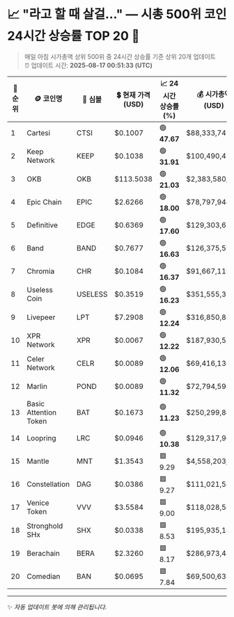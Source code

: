
# 📈 "라고 할 때 살걸..." — 시총 500위 코인 24시간 상승률 TOP 20 🚀

> 매일 아침 시가총액 상위 500위 중 24시간 상승률 기준 상위 20개 업데이트  
> ⏰ 업데이트 시간: **2025-08-17 00:51:33 (UTC)**

| 🔢 순위 | 🪙 코인명 | 🔣 심볼 | 💲 현재 가격 (USD) | 📈 24시간 상승률 (%) | 💰 시가총액 (USD) | 🔄 24시간 거래량 (USD) | 🔢 유통 공급량 |
|--------|----------|--------|-------------------|--------------------|--------------------|-----------------------|-------------------|
| 1 | Cartesi | CTSI | $0.1007 | 🟢 **47.67** | $88,333,741 | $234,707,628 | 877,530,370 |
| 2 | Keep Network | KEEP | $0.1038 | 🟢 **31.91** | $100,490,424 | $11,451 | 967,787,054 |
| 3 | OKB | OKB | $113.5038 | 🟢 **21.03** | $2,383,580,259 | $354,797,435 | 21,000,000 |
| 4 | Epic Chain | EPIC | $2.6266 | 🟢 **18.00** | $78,797,944 | $91,398,160 | 30,000,000 |
| 5 | Definitive | EDGE | $0.6369 | 🟢 **17.60** | $129,303,630 | $42,001,284 | 203,024,680 |
| 6 | Band | BAND | $0.7677 | 🟢 **16.63** | $126,375,592 | $44,956,627 | 164,623,486 |
| 7 | Chromia | CHR | $0.1084 | 🟢 **16.37** | $91,667,119 | $71,400,287 | 845,681,914 |
| 8 | Useless Coin | USELESS | $0.3519 | 🟢 **16.23** | $351,555,355 | $115,577,898 | 999,101,330 |
| 9 | Livepeer | LPT | $7.2908 | 🟢 **12.24** | $316,850,854 | $69,535,994 | 43,459,127 |
| 10 | XPR Network | XPR | $0.0067 | 🟢 **12.22** | $187,930,526 | $14,170,945 | 27,938,969,231 |
| 11 | Celer Network | CELR | $0.0089 | 🟢 **12.06** | $69,416,136 | $37,190,184 | 7,783,424,107 |
| 12 | Marlin | POND | $0.0089 | 🟢 **11.32** | $72,794,598 | $8,724,244 | 8,197,223,864 |
| 13 | Basic Attention Token | BAT | $0.1673 | 🟢 **11.23** | $250,299,849 | $125,777,813 | 1,495,668,357 |
| 14 | Loopring | LRC | $0.0946 | 🟢 **10.38** | $129,317,902 | $105,291,752 | 1,367,105,325 |
| 15 | Mantle | MNT | $1.3543 | 🟩 9.29 | $4,558,203,116 | $635,696,768 | 3,365,794,383 |
| 16 | Constellation | DAG | $0.0386 | 🟩 9.27 | $111,021,589 | $3,446,709 | 2,873,448,318 |
| 17 | Venice Token | VVV | $3.5584 | 🟩 9.00 | $118,028,581 | $11,102,269 | 33,168,820 |
| 18 | Stronghold SHx | SHX | $0.0338 | 🟩 8.53 | $195,935,148 | $3,458,603 | 5,793,905,044 |
| 19 | Berachain | BERA | $2.3260 | 🟩 8.17 | $286,973,443 | $124,238,330 | 123,374,462 |
| 20 | Comedian | BAN | $0.0695 | 🟩 7.84 | $69,500,639 | $8,841,563 | 999,961,859 |

---

✨ *자동 업데이트 봇에 의해 관리됩니다.*
